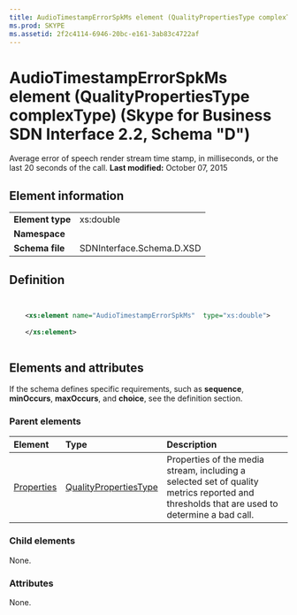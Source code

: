 ```yaml
---
title: AudioTimestampErrorSpkMs element (QualityPropertiesType complexType) (Skype for Business SDN Interface 2.2, Schema "D")
ms.prod: SKYPE
ms.assetid: 2f2c4114-6946-20bc-e161-3ab83c4722af
---
```



# AudioTimestampErrorSpkMs element (QualityPropertiesType complexType) (Skype for Business SDN Interface 2.2, Schema "D")
Average error of speech render stream time stamp, in milliseconds, or the last 20 seconds of the call. 
 **Last modified:** October 07, 2015
  
    
    


## Element information


|||
|:-----|:-----|
|**Element type**|xs:double |
|**Namespace**||
|**Schema file**|SDNInterface.Schema.D.XSD |
   

## Definition


```XML


    <xs:element name="AudioTimestampErrorSpkMs"  type="xs:double">
    
    </xs:element>
  
```


## Elements and attributes

If the schema defines specific requirements, such as **sequence**, **minOccurs**, **maxOccurs**, and **choice**, see the definition section. 
  
    
    

### Parent elements



|**Element**|**Type**|**Description**|
|:-----|:-----|:-----|
| [Properties](properties-element-qualitytype-complextype.md)| [QualityPropertiesType](qualitypropertiestype-complextype.md)|Properties of the media stream, including a selected set of quality metrics reported and thresholds that are used to determine a bad call. |
   

### Child elements

None. 
  
    
    

### Attributes

None. 
  
    
    

